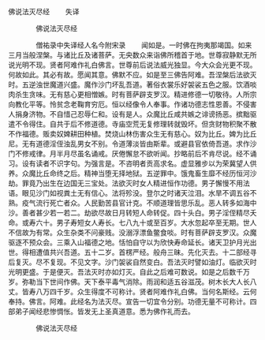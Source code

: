   佛说法灭尽经
　　失译




　　　　佛说法灭尽经

　　　　僧祐录中失译经人名今附宋录
　　闻如是。一时佛在拘夷那竭国。如来三月当般涅槃。与诸比丘及诸菩萨。无央数众来诣佛所稽首于地。世尊寂静默无所说光明不现。贤者阿难作礼白佛言。世尊前后说法威光独显。今大众会光更不现。何故如此。其必有故。愿闻其意。佛默不应。如是至三佛告阿难。吾涅槃后法欲灭时。五逆浊世魔道兴盛。魔作沙门坏乱吾道。著俗衣裳乐好袈裟五色之服。饮酒啖肉杀生贪味。无有慈心更相憎嫉。时有菩萨辟支罗汉。精进修德一切敬待。人所宗向教化平等。怜贫念老鞠育穷厄。恒以经像令人奉事。作诸功德志性恩善。不侵害人捐身济物。不自惜己忍辱仁和。设有是人。众魔比丘咸共嫉之诽谤扬恶。摈黜驱遣不令得住。自共于后不修道德。寺庙空荒无复修理转就毁坏。但贪财物积聚不散不作福德。贩卖奴婢耕田种植。焚烧山林伤害众生无有慈心。奴为比丘。婢为比丘尼。无有道德淫侄浊乱男女不别。令道薄淡皆由斯辈。或避县官依倚吾道。求作沙门不修戒律。月半月尽虽名诵戒。厌倦懈怠不欲听闻。抄略前后不肯尽说。经不诵习。设有读者不识字句。为强言是。不咨明者贡高求名。虚显雅步以为荣冀望人供养。众魔比丘命终之后。精神当堕无择地狱。五逆罪中。饿鬼畜生靡不经历恒河沙劫。罪竟乃出生在边国无三宝处。法欲灭时女人精进恒作功德。男子懈慢不用法语。眼见沙门如视粪土无有信心。法将殄没。登尔之时诸天泣泪。水旱不调五谷不熟。疫气流行死亡者众。人民勤苦县官计克。不顺道理皆思乐乱。恶人转多如海中沙。善者甚少若一若二。劫欲尽故日月转短人命转促。四十头白。男子淫侄精尽夭命。或寿六十。男子寿短女人寿长。七八九十或至百岁。大水忽起卒至无期。世人不信故为有常。众生杂类不问豪贱。没溺浮漂鱼鳖食啖。时有菩萨辟支罗汉。众魔驱逐不预众会。三乘入山福德之地。恬怕自守以为欣快寿命延长。诸天卫护月光出世。得相遭值共兴吾道。五十二岁。首楞严经。般舟三昧。先化灭去。十二部经寻后复灭。尽不复现。不见文字。沙门袈裟自然变白。吾法灭时譬如油灯。临欲灭时光明更盛。于是便灭。吾法灭时亦如灯灭。自此之后难可数说。如是之后数千万岁。弥勒当下世间作佛。天下泰平毒气消除。雨润和适五谷滋茂。树木长大人长八丈。皆寿八万四千岁。众生得度不可称计。贤者阿难作礼白佛。当何名斯经。云何奉持。佛言。阿难。此经名为法灭尽。宣告一切宜令分别。功德无量不可称计。四部弟子闻经悲惨惆怅。皆发无上圣真道意。悉为佛作礼而去。

　　　　佛说法灭尽经


